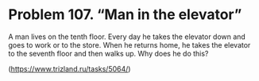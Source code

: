 # Problem 107. “Man in the elevator”

A man lives on the tenth floor. Every day he takes the elevator down and goes to work or to the store. When he returns home, he takes the elevator to the seventh floor and then walks up. Why does he do this?

(https://www.trizland.ru/tasks/5064/)